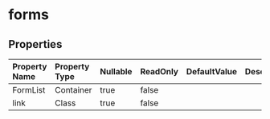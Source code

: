 # **forms**

 

## **Properties**

| Property Name | Property Type | Nullable |  ReadOnly | DefaultValue | Description | 
| :- | :- | :- |:- |  :- | :- |
|FormList|Container|true|false |  ||
|link|Class|true|false |  ||

